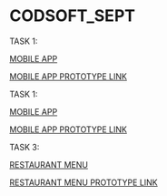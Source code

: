 # CODSOFT_SEPT

TASK 1:

[MOBILE APP](https://www.figma.com/design/9cCajLNpApNYjDZfZDO69g/MOB-APP-SIGN-UP-PAGE?node-id=0-1&t=hXl2pB0aGz8lio8Z-1)

[MOBILE APP PROTOTYPE LINK](https://www.figma.com/proto/9cCajLNpApNYjDZfZDO69g/MOB-APP-SIGN-UP-PAGE?node-id=0-1&t=hXl2pB0aGz8lio8Z-1)

TASK 1:

[MOBILE APP](https://www.figma.com/design/9cCajLNpApNYjDZfZDO69g/MOB-APP-SIGN-UP-PAGE?node-id=0-1&t=hXl2pB0aGz8lio8Z-1)

[MOBILE APP PROTOTYPE LINK](https://www.figma.com/proto/9cCajLNpApNYjDZfZDO69g/MOB-APP-SIGN-UP-PAGE?node-id=0-1&t=hXl2pB0aGz8lio8Z-1)

TASK 3:

[RESTAURANT MENU](https://www.figma.com/design/c09xG4L5PQEjwNam0Yv7r7/Restaurant-Menu?node-id=404-309&t=tAqsf9uPoGBnTYm0-1)

[RESTAURANT MENU PROTOTYPE LINK](https://www.figma.com/proto/c09xG4L5PQEjwNam0Yv7r7/Restaurant-Menu?node-id=404-309&t=tAqsf9uPoGBnTYm0-1)






